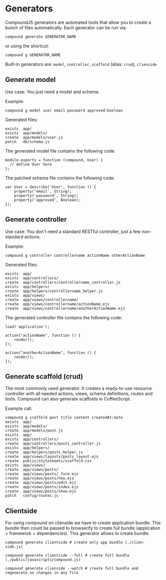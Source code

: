 # Generators

CompoundJS generators are automated tools that allow you to create a bunch of files automatically. Each generator can be run via:

```
compound generate GENERATOR_NAME
```

or using the shortcut:

```
compound g GENERATOR_NAME
```

Built-in generators are: `model`, `controller`, `scaffold` (alias: `crud`),
`clienside`

## Generate model

Use case: You just need a model and schema.

Example:

```
compound g model user email password approved:boolean
```
Generated files:

```
exists  app/
exists  app/models/
create  app/models/user.js
patch   db/schema.js
```

The generated model file contains the following code:

```
module.exports = function (compound, User) {
  // define User here
};
```

The patched schema file contains the following code:

```
var User = describe('User', function () {
    property('email', String);
    property('password', String);
    property('approved', Boolean);
});
```

## Generate controller

Use case: You don't need a standard RESTful controller, just a few non-standard actions.

Example:

```
compound g controller controllername actionName otherActionName
```

Generated files:

```
exists  app/
exists  app/controllers/
create  app/controllers/controllername_controller.js
exists  app/helpers/
create  app/helpers/controllername_helper.js
exists  app/views/
create  app/views/controllername/
create  app/views/controllername/actionName.ejs
create  app/views/controllername/anotherActionName.ejs
```

The generated controller file contains the following code:

```
load('application');

action("actionName", function () {
    render();
});

action("anotherActionName", function () {
    render();
});
```

## Generate scaffold (crud)

The most commonly used generator. It creates a ready-to-use resource controller with all needed actions, views, schema definitions, routes and tests. Compound can also generate scaffolds in CoffeeScript.

Example call:

```
compound g scaffold post title content createdAt:date
exists  app/
exists  app/models/
create  app/models/post.js
exists  app/
exists  app/controllers/
create  app/controllers/posts_controller.js
exists  app/helpers/
create  app/helpers/posts_helper.js
create  app/views/layouts/posts_layout.ejs
create  public/stylesheets/scaffold.css
exists  app/views/
create  app/views/posts/
create  app/views/posts/_form.ejs
create  app/views/posts/new.ejs
create  app/views/posts/edit.ejs
create  app/views/posts/index.ejs
create  app/views/posts/show.ejs
patch   config/routes.js
```

## Clientside

For using compound on clienside we have to create application bundle. This
bundle then could be passed to browserify to create full bundle (application +
framework + dependencies). This generator allows to create bundle.

    compound generate clientside # create only app bundle (./clien-side.js)

    compound generate clientside --full # create full bundle (./public/javascripts/compound.js)

    compound generate clienside --watch # create full bundle and regenerate on changes in any file
